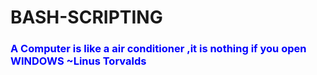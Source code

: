 # BASH-SCRIPTING


<h3 style="color:blue;">A Computer is like a air conditioner ,it is nothing if you open WINDOWS <b>~Linus Torvalds</b></h3>
                                                                                            
  
